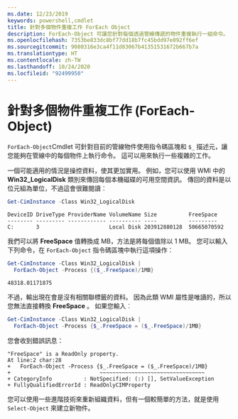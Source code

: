```yaml
---
ms.date: 12/23/2019
keywords: powershell,cmdlet
title: 針對多個物件重複工作 ForEach Object
description: ForEach-Object 可讓您針對每個透過管線傳遞的物件重複執行一組命令。
ms.openlocfilehash: 7353be833dc8bf77dd18b7fc45bdd97e092ff6ef
ms.sourcegitcommit: 9080316e3ca4f11d83067b41351531672b667b7a
ms.translationtype: HT
ms.contentlocale: zh-TW
ms.lasthandoff: 10/24/2020
ms.locfileid: "92499950"
---
```

# <a name="repeating-a-task-for-multiple-objects-foreach-object"></a>針對多個物件重複工作 (ForEach-Object)

`ForEach-Object`Cmdlet 可針對目前的管線物件使用指令碼區塊和 `$_` 描述元，讓您能夠在管線中的每個物件上執行命令。 這可以用來執行一些複雜的工作。

一個可能適用的情況是操控資料，使其更加實用。 例如，您可以使用 WMI 中的 **Win32_LogicalDisk** 類別來傳回每個本機磁碟的可用空間資訊。 傳回的資料是以位元組為單位，不過這會很難閱讀︰

```powershell
Get-CimInstance -Class Win32_LogicalDisk
```

```Output
DeviceID DriveType ProviderName VolumeName Size          FreeSpace
-------- --------- ------------ ---------- ----          ---------
C:       3                      Local Disk 203912880128  50665070592
```

我們可以將 **FreeSpace** 值轉換成 MB，方法是將每個值除以 1 MB。 您可以輸入下列命令，在 `ForEach-Object` 指令碼區塊中執行這項操作︰

```powershell
Get-CimInstance -Class Win32_LogicalDisk |
  ForEach-Object -Process {($_.FreeSpace)/1MB}
```

```Output
48318.01171875
```

不過，輸出現在會是沒有相關聯標籤的資料。 因為此類 WMI 屬性是唯讀的，所以您無法直接轉換 **FreeSpace** 。 如果您輸入︰

```powershell
Get-CimInstance -Class Win32_LogicalDisk |
  ForEach-Object -Process {$_.FreeSpace = ($_.FreeSpace)/1MB}
```

您會收到錯誤訊息：

```Output
"FreeSpace" is a ReadOnly property.
At line:2 char:28
+   ForEach-Object -Process {$_.FreeSpace = ($_.FreeSpace)/1MB}
+                            ~~~~~~~~~~~~~~~~~~~~~~~~~~~~~~~~~
+ CategoryInfo          : NotSpecified: (:) [], SetValueException
+ FullyQualifiedErrorId : ReadOnlyCIMProperty
```

您可以使用一些進階技術來重新組織資料，但有一個較簡單的方法，就是使用 `Select-Object` 來建立新物件。

